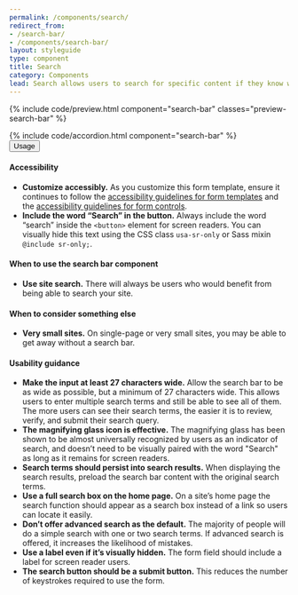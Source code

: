 ```yaml
---
permalink: /components/search/
redirect_from:
- /search-bar/
- /components/search-bar/
layout: styleguide
type: component
title: Search
category: Components
lead: Search allows users to search for specific content if they know what search terms to use or can’t find desired content in the main navigation
---
```


{% include code/preview.html component="search-bar" classes="preview-search-bar" %}
<section class="site-component-section">
  {% include code/accordion.html component="search-bar" %}
  <div class="usa-accordion usa-accordion--bordered site-accordion-docs">
    <button class="usa-button-unstyled usa-accordion__button"
        aria-expanded="true" aria-controls="search-bar-docs">
      Usage
    </button>
    <div id="search-bar-docs" aria-hidden="false" class="usa-accordion__content site-component-usage">
      <h4 class="usa-heading">Accessibility</h4>
      <ul class="usa-content-list">
        <li><strong>Customize accessibly.</strong> As you customize this form template, ensure it continues to follow the <a href="{{ site.baseurl }}/form-templates/">accessibility guidelines for form templates</a> and the <a href="{{ site.baseurl }}/form-controls/">accessibility guidelines for form controls</a>.</li>
        <li><strong>Include the word “Search” in the button.</strong> Always include the word “search” inside the <code>&lt;button&gt;</code> element for screen readers. You can visually hide this text using the CSS class <code>usa-sr-only</code> or Sass mixin <code>@include sr-only;</code>.</li>
      </ul>
      <h4>When to use the search bar component</h4>
      <ul class="usa-content-list">
        <li><strong>Use site search.</strong> There will always be users who  would benefit from being able to search your site.</li>
      </ul>
      <h4>When to consider something else</h4>
      <ul class="usa-content-list">
        <li><strong>Very small sites.</strong> On single-page or very small sites, you may be able to get away without a search bar.</li>
      </ul>
      <h4>Usability guidance</h4>
      <ul class="usa-content-list">
        <li><strong>Make the input at least 27 characters wide.</strong> Allow the search bar to be as wide as possible, but a minimum of 27 characters wide. This allows users to enter multiple search terms and still be able to see all of them. The more users can see their search terms, the easier it is to review, verify, and submit their search query.</li>
        <li><strong>The magnifying glass icon is effective.</strong> The magnifying glass has been shown to be almost universally recognized by users as an indicator of search, and doesn’t need to be visually paired with the word "Search" as long as it remains for screen readers.</li>
        <li><strong>Search terms should persist into search results.</strong> When displaying the search results, preload the search bar content with the original search terms.</li>
        <li><strong>Use a full search box on the home page.</strong> On a site’s home page the search function should appear as a search box instead of a link so users can locate it easily.</li>
        <li><strong>Don’t offer advanced search as the default.</strong> The majority of people will do a simple search with one or two search terms. If advanced search is offered, it increases the likelihood of mistakes.</li>
        <li><strong>Use a label even if it’s visually hidden.</strong> The form field should include a label for screen reader users.</li>
        <li><strong>The search button should be a submit button.</strong> This reduces the number of keystrokes required to use the form.</li>
      </ul>
    </div>
  </div>
</section>
